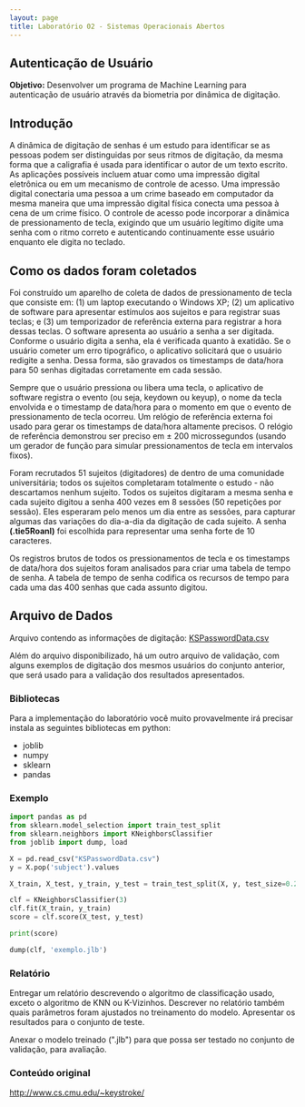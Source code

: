 ```yaml
---
layout: page
title: Laboratório 02 - Sistemas Operacionais Abertos
---
```


##  Autenticação de Usuário


**Objetivo:** Desenvolver um programa de Machine Learning para autenticação de usuário através da biometria por dinâmica de digitação.


## Introdução

A dinâmica de digitação de senhas é um estudo para identificar se as pessoas podem ser distinguidas por seus ritmos de digitação, da mesma forma que a caligrafia é usada para identificar o autor de um texto escrito. As aplicações possíveis incluem atuar como uma impressão digital eletrônica ou em um mecanismo de controle de acesso. Uma impressão digital conectaria uma pessoa a um crime baseado em computador da mesma maneira que uma impressão digital física conecta uma pessoa à cena de um crime físico. O controle de acesso pode incorporar a dinâmica de pressionamento de tecla, exigindo que um usuário legítimo digite uma senha com o ritmo correto e autenticando continuamente esse usuário enquanto ele digita no teclado.

## Como os dados foram coletados

Foi construído um aparelho de coleta de dados de pressionamento de tecla que consiste em: (1) um laptop executando o Windows XP; (2) um aplicativo de software para apresentar estímulos aos sujeitos e para registrar suas teclas; e (3) um temporizador de referência externa para registrar a hora dessas teclas. O software apresenta ao usuário a senha a ser digitada. Conforme o usuário digita a senha, ela é verificada quanto à exatidão. Se o usuário cometer um erro tipográfico, o aplicativo solicitará que o usuário redigite a senha. Dessa forma, são gravados os timestamps de data/hora para 50 senhas digitadas corretamente em cada sessão.

Sempre que o usuário pressiona ou libera uma tecla, o aplicativo de software registra o evento (ou seja, keydown ou keyup), o nome da tecla envolvida e o timestamp de data/hora para o momento em que o evento de pressionamento de tecla ocorreu. Um relógio de referência externa foi usado para gerar os timestamps de data/hora altamente precisos. O relógio de referência demonstrou ser preciso em ± 200 microssegundos (usando um gerador de função para simular pressionamentos de tecla em intervalos fixos).

Foram recrutados 51 sujeitos (digitadores) de dentro de uma comunidade universitária; todos os sujeitos completaram totalmente o estudo - não descartamos nenhum sujeito. Todos os sujeitos digitaram a mesma senha e cada sujeito digitou a senha 400 vezes em 8 sessões (50 repetições por sessão). Eles esperaram pelo menos um dia entre as sessões, para capturar algumas das variações do dia-a-dia da digitação de cada sujeito. A senha **(.tie5Roanl)** foi escolhida para representar uma senha forte de 10 caracteres.

Os registros brutos de todos os pressionamentos de tecla e os timestamps de data/hora dos sujeitos foram analisados ​​para criar uma tabela de tempo de senha. A tabela de tempo de senha codifica os recursos de tempo para cada uma das 400 senhas que cada assunto digitou.


## Arquivo de Dados

Arquivo contendo as informações de digitação: <a href="/soa/KSPasswordData.csv" target="_blank">KSPasswordData.csv</a>

Além do arquivo disponibilizado, há um outro arquivo de validação, com alguns exemplos de digitação dos mesmos usuários do conjunto anterior, que será usado para a validação dos resultados apresentados.

### Bibliotecas

Para a implementação do laboratório você muito provavelmente irá precisar instala as seguintes bibliotecas em python:

 - joblib
 - numpy
 - sklearn
 - pandas

### Exemplo

```python
import pandas as pd
from sklearn.model_selection import train_test_split
from sklearn.neighbors import KNeighborsClassifier
from joblib import dump, load

X = pd.read_csv("KSPasswordData.csv")
y = X.pop('subject').values

X_train, X_test, y_train, y_test = train_test_split(X, y, test_size=0.2)

clf = KNeighborsClassifier(3)
clf.fit(X_train, y_train)
score = clf.score(X_test, y_test)

print(score)

dump(clf, 'exemplo.jlb') 
```

<!-- ### Página para validação de resultados

<a href="https://keystroke-dash.herokuapp.com/" target="_blank">https://keystroke-dash.herokuapp.com/</a> -->

### Relatório

Entregar um relatório descrevendo o algoritmo de classificação usado, exceto o algoritmo de KNN ou K-Vizinhos. Descrever no relatório também quais parâmetros foram ajustados no treinamento do modelo. Apresentar os resultados para o conjunto de teste.

Anexar o modelo treinado (".jlb") para que possa ser testado no conjunto de validação, para avaliação.

<!-- , calculados na página <a href="https://keystroke-dash.herokuapp.com/" target="_blank">https://keystroke-dash.herokuapp.com/</a>. -->

### Conteúdo original

<a href="http://www.cs.cmu.edu/~keystroke/" target="_blank">http://www.cs.cmu.edu/~keystroke/</a>





















